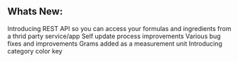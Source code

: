 Whats New:
----------------------
Introducing REST API so you can access your formulas and ingredients from a thrid party service/app
Self update process improvements
Various bug fixes and improvements
Grams added as a measurement unit
Introducing category color key
